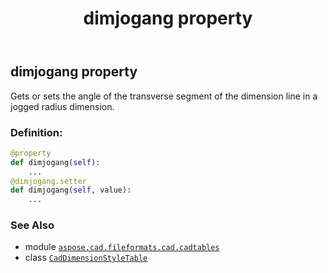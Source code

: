 ﻿---
title: dimjogang property
second_title: Aspose.CAD for Python via .NET API References
description: 
type: docs
weight: 490
url: /python-net/aspose.cad.fileformats.cad.cadtables/caddimensionstyletable/dimjogang/
is_root: false
---

## dimjogang property


Gets or sets the angle of the transverse segment of the dimension line in a jogged radius dimension.
### Definition:
```python
@property
def dimjogang(self):
    ...
@dimjogang.setter
def dimjogang(self, value):
    ...
```

### See Also
* module [`aspose.cad.fileformats.cad.cadtables`](../../)
* class [`CadDimensionStyleTable`](/cad/python-net/aspose.cad.fileformats.cad.cadtables/caddimensionstyletable)
